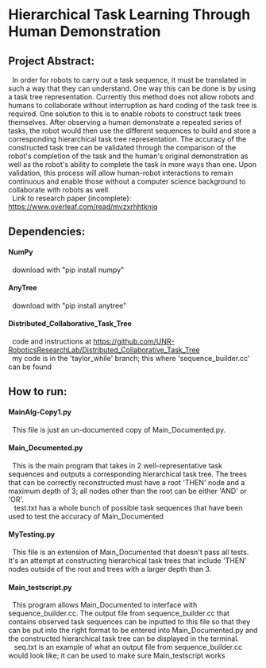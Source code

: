 # Hierarchical Task Learning Through Human Demonstration

## Project Abstract:
&nbsp; In order for robots to carry out a task sequence, it must be translated in such a way that they can understand. One way this can be done is by using a task tree representation. Currently this method does not allow robots and humans to collaborate without interruption as hard coding of the task tree is required. One solution to this is to enable robots to construct task trees themselves. After observing a human demonstrate a repeated series of tasks, the robot would then use the different sequences to build and store a corresponding hierarchical task tree representation. The accuracy of the constructed task tree can be validated through the comparison of the robot's completion of the task and the human's original demonstration as well as the robot's ability to complete the task in more ways than one. Upon validation, this process will allow human-robot interactions to remain continuous and enable those without a computer science background to collaborate with robots as well. 
<br />
&nbsp; Link to research paper (incomplete): https://www.overleaf.com/read/mvzxrhhtknjq

## Dependencies:

#### NumPy  
&nbsp; download with "pip install numpy"  

#### AnyTree  
&nbsp; download with "pip install anytree"

#### Distributed_Collaborative_Task_Tree
&nbsp; code and instructions at https://github.com/UNR-RoboticsResearchLab/Distributed_Collaborative_Task_Tree
<br />
&nbsp; my code is in the 'taylor_while' branch; this where 'sequence_builder.cc' can be found

## How to run:

#### MainAlg-Copy1.py
&nbsp; This file is just an un-documented copy of Main_Documented.py.

#### Main_Documented.py
&nbsp; This is the main program that takes in 2 well-representative task sequences and outputs a corresponding hierarchical task tree. The trees that can be correctly reconstructed must have a root 'THEN' node and a maximum depth of 3; all nodes other than the root can be either 'AND' or 'OR'.
<br />
&nbsp;&nbsp; test.txt has a whole bunch of possible task sequences that have been used to test the accuracy of Main_Documented

#### MyTesting.py
&nbsp; This file is an extension of Main_Documented that doesn't pass all tests. It's an attempt at constructing hierarchical task trees that include 'THEN' nodes outside of the root and trees with a larger depth than 3.

#### Main_testscript.py
&nbsp; This program allows Main_Documented to interface with sequence_builder.cc. The output file from sequence_builder.cc that contains observed task sequences can be inputted to this file so that they can be put into the right format to be entered into Main_Documented.py and the constructed hierarchical task tree can be displayed in the terminal.
<br />
&nbsp;&nbsp; seq.txt is an example of what an output file from sequence_builder.cc would look like; it can be used to make sure Main_testscript works
